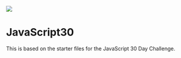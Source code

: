 ![](https://javascript30.com/images/JS3-social-share.png)

# JavaScript30

This is based on the starter files for the JavaScript 30 Day Challenge.

